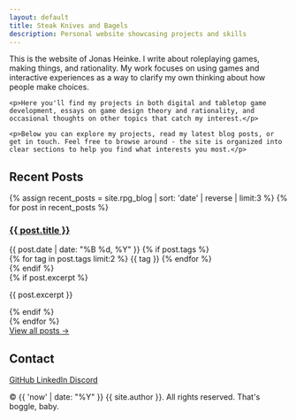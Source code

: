 ```yaml
---
layout: default
title: Steak Knives and Bagels
description: Personal website showcasing projects and skills
---
```


<section class="intro-section">
    <p>This is the website of Jonas Heinke. I write about roleplaying games, making things, and rationality. My work focuses on using games and interactive experiences as a way to clarify my own thinking about how people make choices.</p>
    
    <p>Here you'll find my projects in both digital and tabletop game development, essays on game design theory and rationality, and occasional thoughts on other topics that catch my interest.</p>
    
    <p>Below you can explore my projects, read my latest blog posts, or get in touch. Feel free to browse around - the site is organized into clear sections to help you find what interests you most.</p>
</section>


<section class="recent-posts-section">
    <h2>Recent Posts</h2>
    <div class="posts-grid">
        {% assign recent_posts = site.rpg_blog | sort: 'date' | reverse | limit:3 %}
        {% for post in recent_posts %}
        <div class="post-card">
            <div class="post-card-content">
                <h3><a href="{{ post.url }}">{{ post.title }}</a></h3>
                <div class="post-meta">
                    <time datetime="{{ post.date | date_to_xmlschema }}">
                        {{ post.date | date: "%B %d, %Y" }}
                    </time>
                    {% if post.tags %}
                    <div class="post-tags">
                        {% for tag in post.tags limit:2 %}
                        <span class="tag">{{ tag }}</span>
                        {% endfor %}
                    </div>
                    {% endif %}
                </div>
                {% if post.excerpt %}
                <p class="post-excerpt">{{ post.excerpt }}</p>
                {% endif %}
            </div>
        </div>
        {% endfor %}
    </div>
    <div class="section-footer">
        <a href="/rpg" class="view-all-link">View all posts →</a>
    </div>
</section>

<section class="contact-section">
    <h2>Contact</h2>
    <div class="contact-links">
        <a href="https://github.com/babytoad" class="social-link">
            <i class="fab fa-github"></i> GitHub
        </a>
        <a href="https://linkedin.com/in/[your-profile]" class="social-link">
            <i class="fab fa-linkedin"></i> LinkedIn
        </a>
        <a href="https://discord.com/users/[your-discord-id]" class="social-link">
            <i class="fab fa-discord"></i> Discord
        </a>
    </div>
</section>

<footer>
    <p>© {{ 'now' | date: "%Y" }} {{ site.author }}. All rights reserved. That's boggle, baby.</p>
</footer> 